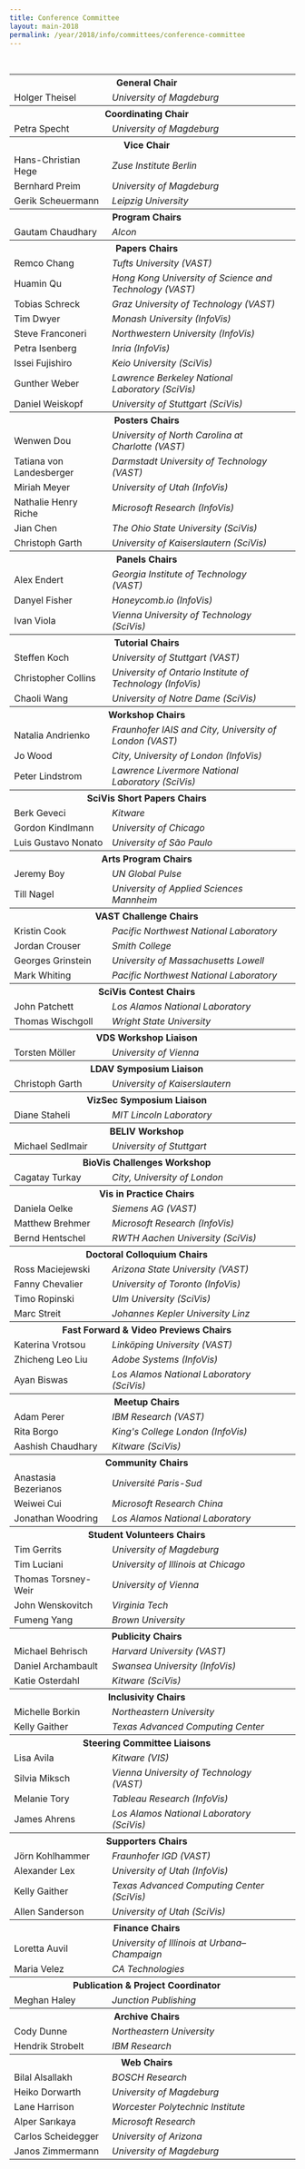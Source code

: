 ```yaml
---
title: Conference Committee
layout: main-2018
permalink: /year/2018/info/committees/conference-committee
---
```


<table border='0' class='committee_list'>
  <tbody>
    <tr class='committee_section'>
      <th colspan='2'>General Chair</th>
      <th>&nbsp;</th>
    </tr>
    <tr>
      <td>Holger Theisel</td>
      <td><i>University of Magdeburg</i></td>
    </tr>
    <tr class='committee_section'>
      <th colspan='2'>Coordinating Chair</th>
      <th>&nbsp;</th>
    </tr>
    <tr>
      <td>Petra Specht</td>
      <td><i>University of Magdeburg</i></td>
    </tr>
    <tr class='committee_section'>
      <th colspan='2'>Vice Chair</th>
      <th>&nbsp;</th>
    </tr>
    <tr>
      <td>Hans-Christian Hege</td>
      <td><i>Zuse Institute Berlin</i></td>
    </tr>
    <tr>
      <td>Bernhard Preim</td>
      <td><i>University of Magdeburg</i></td>
    </tr>
    <tr>
      <td>Gerik Scheuermann</td>
      <td><i>Leipzig University</i></td>
    </tr>
    <tr class='committee_section'>
      <th colspan='2'>Program Chairs</th>
      <th>&nbsp;</th>
    </tr>
    <tr>
      <td>Gautam Chaudhary</td>
      <td><i>Alcon</i></td>
    </tr>
    <tr class='committee_section'>
      <th colspan='2'>Papers Chairs</th>
      <th>&nbsp;</th>
    </tr>
    <tr>
      <td>Remco Chang</td>
      <td><i>Tufts University (VAST)</i></td>
    </tr>
    <tr>
      <td>Huamin Qu</td>
      <td><i>Hong Kong University of Science and Technology (VAST)</i></td>
    </tr>
    <tr>
      <td>Tobias Schreck</td>
      <td><i>Graz University of Technology (VAST)</i></td>
    </tr>
    <tr>
      <td>Tim Dwyer</td>
      <td><i>Monash University (InfoVis)</i></td>
    </tr>
    <tr>
      <td>Steve Franconeri</td>
      <td><i>Northwestern University (InfoVis)</i></td>
    </tr>
    <tr>
      <td>Petra Isenberg</td>
      <td><i>Inria (InfoVis)</i></td>
    </tr>
    <tr>
      <td>Issei Fujishiro</td>
      <td><i>Keio University (SciVis)</i></td>
    </tr>
    <tr>
      <td>Gunther Weber</td>
      <td><i>Lawrence Berkeley National Laboratory (SciVis)</i></td>
    </tr>
    <tr>
      <td>Daniel Weiskopf</td>
      <td><i>University of Stuttgart (SciVis)</i></td>
    </tr>
    <tr class='committee_section'>
      <th colspan='2'>Posters Chairs</th>
      <th>&nbsp;</th>
    </tr>
    <tr>
      <td>Wenwen Dou</td>
      <td><i>University of North Carolina at Charlotte (VAST)</i></td>
    </tr>
    <tr>
      <td>Tatiana von Landesberger</td>
      <td><i>Darmstadt University of Technology (VAST)</i></td>
    </tr>
    <tr>
      <td>Miriah Meyer</td>
      <td><i>University of Utah (InfoVis)</i></td>
    </tr><tr>
      <td>Nathalie Henry Riche</td>
      <td><i>Microsoft Research (InfoVis)</i></td>
    </tr>
    <tr>
      <td>Jian Chen</td>
      <td><i>The Ohio State University (SciVis)</i></td>
    </tr>
    <tr>
      <td>Christoph Garth</td>
      <td><i>University of Kaiserslautern (SciVis)</i></td>
    </tr>
    <tr class='committee_section'>
      <th colspan='2'>Panels Chairs</th>
      <th>&nbsp;</th>
    </tr>
    <tr>
      <td>Alex Endert</td>
      <td><i>Georgia Institute of Technology (VAST)</i></td>
    </tr>
    <tr>
      <td>Danyel Fisher</td>
      <td><i>Honeycomb.io (InfoVis)</i></td>
    </tr>
    <tr>
      <td>Ivan Viola</td>
      <td><i>Vienna University of Technology (SciVis)</i></td>
    </tr>
    <tr class='committee_section'>
      <th colspan='2'>Tutorial Chairs</th>
      <th>&nbsp;</th>
    </tr>
    <tr>
      <td>Steffen Koch</td>
      <td><i>University of Stuttgart (VAST)</i></td>
    </tr>
    <tr>
      <td>Christopher Collins</td>
      <td><i>University of Ontario Institute of Technology (InfoVis)</i></td>
    </tr>
    <tr>
      <td>Chaoli Wang</td>
      <td><i>University of Notre Dame (SciVis)</i></td>
    </tr>
    <tr class='committee_section'>
      <th colspan='2'>Workshop Chairs</th>
      <th>&nbsp;</th>
    </tr>
    <tr>
      <td>Natalia Andrienko</td>
      <td><i>Fraunhofer IAIS and City, University of London (VAST)</i></td>
    </tr>
    <tr>
      <td>Jo Wood</td>
      <td><i>City, University of London (InfoVis)</i></td>
    </tr>
    <tr>
      <td>Peter Lindstrom</td>
      <td><i>Lawrence Livermore National Laboratory (SciVis)</i></td>
    </tr>
    <tr class='committee_section'>
      <th colspan='2'>SciVis Short Papers Chairs</th>
      <th>&nbsp;</th>
    </tr>
     <tr>
      <td>Berk Geveci</td>
      <td><i>Kitware</i></td>
    </tr>
    <tr>
      <td>Gordon Kindlmann</td>
      <td><i>University of Chicago</i></td>
    </tr>
    <tr>
      <td>Luis Gustavo Nonato</td>
      <td><i>University of São Paulo</i></td>
    </tr>
    <tr class='committee_section'>
      <th colspan='2'>Arts Program Chairs</th>
      <th>&nbsp;</th>
    </tr>
    <tr>
      <td>Jeremy Boy</td>
      <td><i>UN Global Pulse</i></td>
    </tr>
    <tr>
      <td>Till Nagel</td>
      <td><i>University of Applied Sciences Mannheim</i></td>
    </tr>
    <tr class='committee_section'>
      <th colspan='2'>VAST Challenge Chairs</th>
      <th>&nbsp;</th>
    </tr>
    <tr>
      <td>Kristin Cook</td>
      <td><i>Pacific Northwest National Laboratory</i></td>
    </tr>
     <tr>
      <td>Jordan Crouser</td>
      <td><i>Smith College</i></td>
    </tr>
    <tr>
      <td>Georges Grinstein</td>
      <td><i>University of Massachusetts Lowell</i></td>
    </tr>
    <tr>
      <td>Mark Whiting</td>
      <td><i>Pacific Northwest National Laboratory</i></td>
    </tr>
    <tr class='committee_section'>
      <th colspan='2'>SciVis Contest Chairs</th>
      <th>&nbsp;</th>
    </tr>
    <tr>
      <td>John Patchett</td>
      <td><i>Los Alamos National Laboratory</i></td>
    </tr>
    <tr>
      <td>Thomas Wischgoll</td>
      <td><i>Wright State University</i></td>
    </tr>
    <tr class='committee_section'>
      <th colspan='2'>VDS Workshop Liaison</th>
      <th>&nbsp;</th>
    </tr>
    <tr>
      <td>Torsten Möller</td>
      <td><i>University of Vienna</i></td>
    </tr>
    <tr class='committee_section'>
      <th colspan='2'>LDAV Symposium Liaison</th>
      <th>&nbsp;</th>
    </tr>
    <tr>
      <td>Christoph Garth</td>
      <td><i>University of Kaiserslautern</i></td>
    </tr>
    <tr class='committee_section'>
      <th colspan='2'>VizSec Symposium Liaison</th>
      <th>&nbsp;</th>
    </tr>
    <tr>
      <td>Diane Staheli</td>
      <td><i>MIT Lincoln Laboratory</i></td>
    </tr>
    <tr class='committee_section'>
      <th colspan='2'>BELIV Workshop</th>
      <th>&nbsp;</th>
    </tr>
    <tr>
      <td>Michael Sedlmair</td>
      <td><i>University of Stuttgart</i></td>
    </tr>
    <tr class='committee_section'>
      <th colspan='2'>BioVis Challenges Workshop</th>
      <th>&nbsp;</th>
    </tr>
    <tr>
      <td>Cagatay Turkay</td>
      <td><i>City, University of London</i></td>
    </tr>
    <tr class='committee_section'>
      <th colspan='2'>Vis in Practice Chairs</th>
      <th>&nbsp;</th>
    </tr>
    <tr>
      <td>Daniela Oelke</td>
      <td><i>Siemens AG (VAST)</i></td>
    </tr>
    <tr>
      <td>Matthew Brehmer</td>
      <td><i>Microsoft Research (InfoVis)</i></td>
    </tr>
    <tr>
      <td>Bernd Hentschel</td>
      <td><i>RWTH Aachen University (SciVis)</i></td>
    </tr>
    <tr class='committee_section'>
      <th colspan='2'>Doctoral Colloquium Chairs</th>
      <th>&nbsp;</th>
    </tr>
    <tr>
      <td>Ross Maciejewski</td>
      <td><i>Arizona State University (VAST)</i></td>
    </tr>
    <tr>
      <td>Fanny Chevalier</td>
      <td><i>University of Toronto (InfoVis)</i></td>
    </tr>
    <tr>
      <td>Timo Ropinski</td>
      <td><i>Ulm University (SciVis)</i></td>
    </tr>
    <tr>
      <td>Marc Streit</td>
      <td><i>Johannes Kepler University Linz</i></td>
    </tr>
    <tr class='committee_section'>
      <th colspan='2'>Fast Forward &amp; Video Previews Chairs</th>
      <th>&nbsp;</th>
    </tr>
    <tr>
      <td>Katerina Vrotsou</td>
      <td><i>Linköping University (VAST)</i></td>
    </tr>
    <tr>
      <td>Zhicheng Leo Liu</td>
      <td><i>Adobe Systems (InfoVis)</i></td>
    </tr>
    <tr>
      <td>Ayan Biswas</td>
      <td><i>Los Alamos National Laboratory (SciVis)</i></td>
    </tr>
    <tr class='committee_section'>
      <th colspan='2'>Meetup Chairs</th>
      <th>&nbsp;</th>
    </tr>
    <tr>
      <td>Adam Perer</td>
      <td><i>IBM Research (VAST)</i></td>
    </tr>
    <tr>
      <td>Rita Borgo</td>
      <td><i>King's College London (InfoVis)</i></td>
    </tr>
    <tr>
      <td>Aashish Chaudhary</td>
      <td><i>Kitware (SciVis)</i></td>
    </tr>
    <tr class='committee_section'>
      <th colspan='2'>Community Chairs</th>
      <th>&nbsp;</th>
    </tr>
    <tr>
      <td>Anastasia Bezerianos</td>
      <td><i>Université Paris-Sud</i></td>
    </tr>
    <tr>
      <td>Weiwei Cui</td>
      <td><i>Microsoft Research China</i></td>
    </tr>
    <tr>
      <td>Jonathan Woodring</td>
      <td><i>Los Alamos National Laboratory</i></td>
    </tr>
    <tr class='committee_section'>
      <th colspan='2'>Student Volunteers Chairs</th>
      <th>&nbsp;</th>
    </tr>
    <tr>
      <td>Tim Gerrits</td>
      <td><i>University of Magdeburg</i></td>
    </tr>
    <tr>
      <td>Tim Luciani</td>
      <td><i>University of Illinois at Chicago</i></td>
    </tr>
    <tr>
      <td>Thomas Torsney-Weir</td>
      <td><i>University of Vienna</i></td>
    </tr>
    <tr>
      <td>John Wenskovitch</td>
      <td><i>Virginia Tech</i></td>
    </tr>
    <tr>
      <td>Fumeng Yang</td>
      <td><i>Brown University</i></td>
    </tr>
    <tr class='committee_section'>
      <th colspan='2'>Publicity Chairs</th>
      <th>&nbsp;</th>
    </tr>
    <tr>
      <td>Michael Behrisch</td>
      <td><i>Harvard University (VAST)</i></td>
    </tr>
    <tr>
      <td>Daniel Archambault</td>
      <td><i>Swansea University (InfoVis)</i></td>
    </tr>
    <tr>
      <td>Katie Osterdahl</td>
      <td><i>Kitware (SciVis)</i></td>
    </tr>
    <tr class='committee_section'>
      <th colspan='2'>Inclusivity Chairs</th>
      <th>&nbsp;</th>
    </tr>
    <tr>
      <td>Michelle Borkin</td>
      <td><i>Northeastern University</i></td>
    </tr>
    <tr>
      <td>Kelly Gaither</td>
      <td><i>Texas Advanced Computing Center</i></td>
    </tr>
    <tr class='committee_section'>
      <th colspan='2'>Steering Committee Liaisons</th>
      <th>&nbsp;</th>
    </tr>
    <tr>
      <td>Lisa Avila</td>
      <td><i>Kitware (VIS)</i></td>
    </tr>
    <tr>
      <td>Silvia Miksch</td>
      <td><i>Vienna University of Technology (VAST)</i></td>
    </tr>
    <tr>
      <td>Melanie Tory</td>
      <td><i>Tableau Research (InfoVis)</i></td>
    </tr>
    <tr>
      <td>James Ahrens</td>
      <td><i>Los Alamos National Laboratory (SciVis)</i></td>
    </tr>
    <tr class='committee_section'>
      <th colspan='2'>Supporters Chairs</th>
      <th>&nbsp;</th>
    </tr>
    <tr>
      <td>Jörn Kohlhammer</td>
      <td><i>Fraunhofer IGD (VAST)</i></td>
    </tr>
    <tr>
      <td>Alexander Lex</td>
      <td><i>University of Utah (InfoVis)</i></td>
    </tr>
    <tr>
      <td>Kelly Gaither</td>
      <td><i>Texas Advanced Computing Center (SciVis)</i></td>
    </tr>
    <tr>
      <td>Allen Sanderson</td>
      <td><i>University of Utah (SciVis)</i></td>
    </tr>
    <tr class='committee_section'>
      <th colspan='2'>Finance Chairs</th>
      <th>&nbsp;</th>
    </tr>
    <tr>
      <td>Loretta Auvil</td>
      <td><i>University of Illinois at Urbana–Champaign</i></td>
    </tr>
    <tr>
      <td>Maria Velez</td>
      <td><i>CA Technologies</i></td>
    </tr>
    <tr class='committee_section'>
      <th colspan='2'>Publication &amp; Project Coordinator</th>
      <th>&nbsp;</th>
    </tr>
    <tr>
      <td>Meghan Haley</td>
      <td><i>Junction Publishing</i></td>
    </tr>
    <tr class='committee_section'>
      <th colspan='2'>Archive Chairs</th>
      <th>&nbsp;</th>
    </tr>
    <tr>
      <td>Cody Dunne</td>
      <td><i>Northeastern University</i></td>
    </tr>
    <tr>
      <td>Hendrik Strobelt</td>
      <td><i>IBM Research</i></td>
    </tr>
    <tr class='committee_section'>
      <th colspan='2'>Web Chairs</th>
      <th>&nbsp;</th>
    </tr>
    <tr>
      <td>Bilal Alsallakh</td>
      <td><i>BOSCH Research</i></td>
    </tr>
    <tr>
      <td>Heiko Dorwarth</td>
      <td><i>University of Magdeburg</i></td>
    </tr>
    <tr>
      <td>Lane Harrison</td>
      <td><i>Worcester Polytechnic Institute</i></td>
    </tr>
    <tr>
      <td>Alper Sarıkaya</td>
      <td><i>Microsoft Research</i></td>
    </tr>
    <tr>
      <td>Carlos Scheidegger</td>
      <td><i>University of Arizona</i></td>
    </tr>
    <tr>
      <td>Janos Zimmermann</td>
      <td><i>University of Magdeburg</i></td>
    </tr>
  </tbody>
</table>


